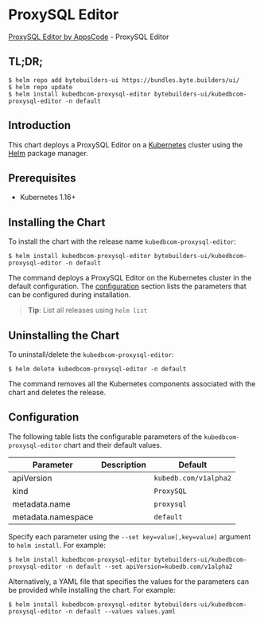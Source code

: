 # ProxySQL Editor

[ProxySQL Editor by AppsCode](https://byte.builders) - ProxySQL Editor

## TL;DR;

```console
$ helm repo add bytebuilders-ui https://bundles.byte.builders/ui/
$ helm repo update
$ helm install kubedbcom-proxysql-editor bytebuilders-ui/kubedbcom-proxysql-editor -n default
```

## Introduction

This chart deploys a ProxySQL Editor on a [Kubernetes](http://kubernetes.io) cluster using the [Helm](https://helm.sh) package manager.

## Prerequisites

- Kubernetes 1.16+

## Installing the Chart

To install the chart with the release name `kubedbcom-proxysql-editor`:

```console
$ helm install kubedbcom-proxysql-editor bytebuilders-ui/kubedbcom-proxysql-editor -n default
```

The command deploys a ProxySQL Editor on the Kubernetes cluster in the default configuration. The [configuration](#configuration) section lists the parameters that can be configured during installation.

> **Tip**: List all releases using `helm list`

## Uninstalling the Chart

To uninstall/delete the `kubedbcom-proxysql-editor`:

```console
$ helm delete kubedbcom-proxysql-editor -n default
```

The command removes all the Kubernetes components associated with the chart and deletes the release.

## Configuration

The following table lists the configurable parameters of the `kubedbcom-proxysql-editor` chart and their default values.

|     Parameter      | Description |        Default        |
|--------------------|-------------|-----------------------|
| apiVersion         |             | `kubedb.com/v1alpha2` |
| kind               |             | `ProxySQL`            |
| metadata.name      |             | `proxysql`            |
| metadata.namespace |             | `default`             |


Specify each parameter using the `--set key=value[,key=value]` argument to `helm install`. For example:

```console
$ helm install kubedbcom-proxysql-editor bytebuilders-ui/kubedbcom-proxysql-editor -n default --set apiVersion=kubedb.com/v1alpha2
```

Alternatively, a YAML file that specifies the values for the parameters can be provided while
installing the chart. For example:

```console
$ helm install kubedbcom-proxysql-editor bytebuilders-ui/kubedbcom-proxysql-editor -n default --values values.yaml
```
